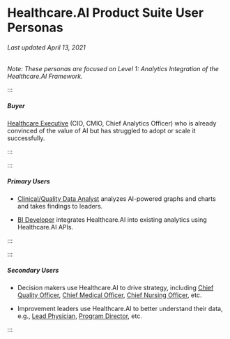 # Healthcare.AI Product Suite User Personas

###### Last updated April 13, 2021

*Note: These personas are focused on Level 1: Analytics Integration of the Healthcare.AI Framework.*

:::

##### Buyer

[Healthcare Executive](/content/personas/healthcare-executive?referrer=healthcare-ai) (CIO, CMIO, Chief Analytics Officer) who is already convinced of the value of AI but has struggled to adopt or scale it successfully.

:::

:::

##### Primary Users

- [Clinical/Quality Data Analyst](/content/personas/clinical-quality-data-analyst?referrer=healthcare-ai) analyzes AI-powered graphs and charts and takes findings to leaders.

- [BI Developer](/content/personas/bi-developer?referrer=healthcare-ai) integrates Healthcare.AI into existing analytics using Healthcare.AI APIs.


:::

:::

##### Secondary Users

- Decision makers use Healthcare.AI to drive strategy, including [Chief Quality Officer](/content/personas/chief-quality-officer?referrer=healthcare-ai), [Chief Medical Officer](/content/personas/healthcare-executive?referrer=healthcare-ai), [Chief Nursing Officer](/content/personas/healthcare-executive?referrer=healthcare-ai), etc.

- Improvement leaders use Healthcare.AI to better understand their data, e.g., [Lead Physician](/content/personas/lead-physician?referrer=healthcare-ai), [Program Director](/content/personas/program-director?referrer=healthcare-ai), etc.

:::
